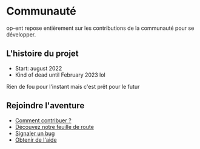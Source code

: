 # Communauté

op-ent repose entièrement sur les contributions de la communauté pour se développer.

## L'histoire du projet

- Start: august 2022
- Kind of dead until February 2023 lol

Rien de fou pour l'instant mais c'est prêt pour le futur

## Rejoindre l'aventure

- [Comment contribuer ?](/communaute/contribuer)
- [Découvez notre feuille de route](/communaute/feuille-de-route)
- [Signaler un bug](/communaute/signaler-un-bug)
- [Obtenir de l'aide](/communaute/obtenir-de-l-aide)

